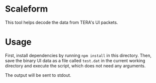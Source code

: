 Scaleform
=========
This tool helps decode the data from TERA's UI packets.

Usage
=====
First, install dependencies by running `npm install` in this directory. Then,
save the binary UI data as a file called `test.dat` in the current working
directory and execute the script, which does not need any arguments.

The output will be sent to stdout.
